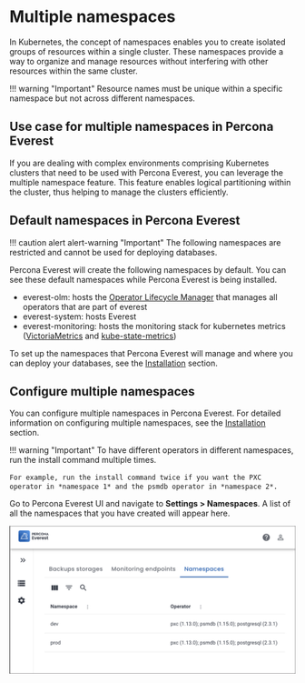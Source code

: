 # Multiple namespaces

In Kubernetes, the concept of namespaces enables you to create isolated groups of resources within a single cluster. These namespaces provide a way to organize and manage resources without interfering with other resources within the same cluster.


!!! warning "Important"
    Resource names must be unique within a specific namespace but not across different namespaces.


## Use case for multiple namespaces in Percona Everest

If you are dealing with complex environments comprising Kubernetes clusters that need to be used with Percona Everest, you can leverage the multiple namespace feature. This feature enables logical partitioning within the cluster, thus helping to manage the clusters efficiently.

## Default namespaces in Percona Everest

!!! caution alert alert-warning "Important"
    The following namespaces are restricted and cannot be used for deploying databases.

Percona Everest will create the following namespaces by default. You can see these default namespaces while Percona Everest is being installed.

- everest-olm: hosts the [Operator Lifecycle Manager](https://olm.operatorframework.io/) that manages all operators that are part of everest
- everest-system: hosts Everest 
- everest-monitoring: hosts the monitoring stack for kubernetes metrics ([VictoriaMetrics](https://victoriametrics.com/) and [kube-state-metrics](https://github.com/kubernetes/kube-state-metrics))

To set up the namespaces that Percona Everest will manage and where you can deploy your databases, see the [Installation](../install/installEverest.md#installation) section.

## Configure multiple namespaces

You can configure multiple namespaces in Percona Everest. For detailed information on configuring multiple namespaces, see the [Installation](../install/installEverest.md#installation) section.

!!! warning "Important"
    To have different operators in different namespaces,  run the install command multiple times. 
    
    For example, run the install command twice if you want the PXC operator in *namespace 1* and the psmdb operator in *namespace 2*.

Go to Percona Everest UI and navigate to <i class="uil uil-cog"></i> **Settings > Namespaces**. A list of all the namespaces that you have created will appear here.

![!image](../images/everest_multinamespaces.png)












 


